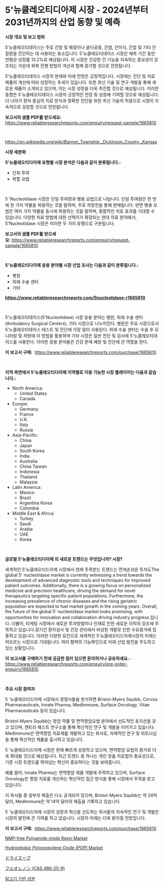 <p><h1>5'뉴클레오티디아제 시장 - 2024년부터 2031년까지의 산업 동향 및 예측</h1></p><p><strong>시장 개요 및 보고 범위</strong></p>
<p><p>5'뉴클레오티데이스는 주로 간장 및 췌장이나 골다공증, 간염, 간이식, 간암 및 기타 간 질환을 진단하는 데 사용되는 효소입니다. 5'뉴클레오티데이스 시장은 예측 기간 동안 연평균 성장률 13.2%로 예상됩니다. 이 시장은 건강한 간 기능을 지속하는 중요성이 강조되는 가운데 회복 진행 방법의 개선과 함께 증가할 것으로 전망됩니다.</p><p>5'뉴클레오티데이스 시장의 현재와 미래 전망은 긍정적입니다. 시장에는 진단 및 치료 제품의 개선에 따라 성장하는 추세가 있습니다. 또한 최신 기술 및 연구 개발을 통해 새로운 제품이 소개되고 있으며, 이는 시장 성장을 더욱 촉진할 것으로 예상됩니다. 이러한 동향은 5'뉴클레오티데이스 시장의 긍정적인 전망 및 성장에 기여할 것으로 예상됩니다. 더 나아가 환자 중심의 치료 방식과 정확한 진단을 위한 최신 기술의 적용으로 시장이 지속적으로 성장할 것으로 전망됩니다.</p></p>
<p><strong>보고서의 샘플 PDF를 받으세요:</strong> <a href="https://www.reliableresearchreports.com/enquiry/request-sample/1665810">https://www.reliableresearchreports.com/enquiry/request-sample/1665810</a></p>
<p>&nbsp;</p>
<p><a href="https://en.wikipedia.org/wiki/Banner_Township,_Dickinson_County,_Kansas">https://en.wikipedia.org/wiki/Banner_Township,_Dickinson_County,_Kansas</a></p>
<p><strong>시장 세분화</strong></p>
<p><strong>5'뉴클레오티다아제 유형별 시장 분석은 다음과 같이 분류됩니다.:</strong></p>
<p><ul><li>단회 투여</li><li>복합 요법</li></ul></p>
<p>&nbsp;</p>
<p><p>5 'Nucleotidase 시장은 단일 투여량과 병용 요법으로 나뉩니다. 단일 투여량은 한 번에 한 가지 약물을 복용하는 것을 말하며, 주로 처방전을 통해 판매됩니다. 반면 병용 요법은 여러 가지 약물을 동시에 복용하는 것을 말하며, 종합적인 치료 효과를 기대할 수 있습니다. 다양한 치료 방법에 대한 선택지가 확장되는 현대 의료 분야에서, 5'Nucleotidase 시장은 이러한 두 가지 유형으로 구분됩니다.</p></p>
<p><strong>보고서의 샘플 PDF를 받으세요:</strong>&nbsp;<a href="https://www.reliableresearchreports.com/enquiry/request-sample/1665810">https://www.reliableresearchreports.com/enquiry/request-sample/1665810</a></p>
<p>&nbsp;</p>
<p><strong> 5'뉴클레오티다아제 응용 분야별 시장 산업 조사는 다음과 같이 분류됩니다.:</strong></p>
<p><ul><li>병원</li><li>외래 수술 센터</li><li>기타</li></ul></p>
<p><strong><a href="https://www.reliableresearchreports.com/5nucleotidase-r1665810">https://www.reliableresearchreports.com/5nucleotidase-r1665810</a></strong></p>
<p>&nbsp;</p>
<p><p>5'노클레오티데이스(5'Nucleotidase) 시장 응용 분야는 병원, 외래 수술 센터(Ambulatory Surgical Centers), 기타 시장으로 나누어진다. 병원은 주요 시장으로서 5'노클레오티데이스 테스트 및 진단에 가장 많이 사용된다. 외래 수술 센터는 수술 후 모니터링 및 처방에 이 방법을 활용하며 기타 시장은 일반 진단 및 검사에 5'노클레오티데이스를 사용한다. 이러한 응용 분야들은 건강 문제 예방 및 진단에 큰 역할을 한다.</p></p>
<p><strong>이 보고서 구매:</strong>&nbsp; <a href="https://www.reliableresearchreports.com/purchase/1665810">https://www.reliableresearchreports.com/purchase/1665810</a></p>
<p>&nbsp;</p>
<p><strong>지역 측면에서 5'뉴클레오티다아제 지역별로 이용 가능한 시장 플레이어는 다음과 같습니다.:</strong></p>
<p><ul>
    <li>
        North America:
        <ul>
            <li>United States</li>
            <li>Canada</li>
        </ul>
    </li>
    <li>
        Europe:
        <ul>
            <li>Germany</li>
            <li>France</li>
            <li>U.K.</li>
            <li>Italy</li>
            <li>Russia</li>
        </ul>
    </li>
    <li>
        Asia-Pacific:
        <ul>
            <li>China</li>
            <li>Japan</li>
            <li>South Korea</li>
            <li>India</li>
            <li>Australia</li>
            <li>China Taiwan</li>
            <li>Indonesia</li>
            <li>Thailand</li>
            <li>Malaysia</li>
        </ul>
    </li>
    <li>
        Latin America:
        <ul>
            <li>Mexico</li>
            <li>Brazil</li>
            <li>Argentina Korea</li>
            <li>Colombia</li>
        </ul>
    </li>
    <li>
        Middle East & Africa:
        <ul>
            <li>Turkey</li>
            <li>Saudi</li>
            <li>Arabia</li>
            <li>UAE</li>
            <li>Korea</li>
        </ul>
    </li>
    </ul></p>
<p>&nbsp;</p>
<p><strong>글로벌 5'뉴클레오티다아제 의 새로운 트렌드는 무엇입니까? 시장?</strong></p>
<p><p>세계적인 5'뉴클레오티드아제 시장에서 현재 주목받는 트렌드는 먼져손쉬운 투자도The global 5' nucleotidase market is currently witnessing a trend towards the development of advanced diagnostic tools and techniques for improved patient outcomes. Additionally, there is a growing focus on personalized medicine and precision healthcare, driving the demand for novel therapeutics targeting specific patient populations. Furthermore, the increasing prevalence of chronic diseases and the rising geriatric population are expected to fuel market growth in the coming years. Overall, the future of the global 5' nucleotidase market looks promising, with opportunities for innovation and collaboration driving industry progress.입니다. 더불어, 타게팅 시장에서 새로운 투자방법이나 인재로 인한 새로운 이익의 강조에 주목하고 있습니다.장기간 환자검사 및 건강 관리에서 비상한 개발로 인한 수요증가에 집중하고 있습니다. 이러한 다양한 요인으로 세계적인 5'뉴클레오티드아제시장의 미래는 떠오르는 시장으로 기대됩니다. 여러 협력의 기능확인으로 미래 산업 발전을 주도하고 있는 상황입니다.</p></p>
<p><strong>이 보고서를 구매하기 전에 궁금한 점이 있으면 문의하거나 공유하세요.</strong>- <a href="https://www.reliableresearchreports.com/enquiry/pre-order-enquiry/1665810">https://www.reliableresearchreports.com/enquiry/pre-order-enquiry/1665810</a></p>
<p>&nbsp;</p>
<p><strong>주요 시장 참여자</strong></p>
<p><p>5 '뉴클레오티드아제 시장에서 경쟁사들을 분석하면 Bristol-Myers Squibb, Corvus Pharmaceuticals, Innate Pharma, MedImmune, Surface Oncology, Vitae Pharmaceuticals 등이 있습니다.</p><p>Bristol-Myers Squibb는 항암 약물 및 면역항암요법 분야에서 선도적인 포지션을 갖고 있으며, 켄트라 웨스트 연구소를 통해 혁신적인 연구 및 개발을 이어가고 있습니다. MedImmune은 면역항암 치료제를 개발하고 있는 회사로, 자체적인 연구 및 파트너십을 통해 혁신적인 제품을 출시하고 있습니다.</p><p>5 '뉴클레오티드아제 시장은 현재 빠르게 성장하고 있으며, 면역항암 요법의 증가로 더욱 확대될 것으로 예상됩니다. 최근 트렌드 중 하나는 개인 맞춤 치료법의 중요성으로, 기존 시장 트렌드를 뛰어넘는 혁신이 중요하다는 것을 보여줍니다.</p><p>예를 들어, Innate Pharma는 면역항암 제품 개발에 주력하고 있으며, Surface Oncology은 항암 치료를 개선하는 혁신적인 접근 방식을 통해 시장에서 주목을 받고 있습니다.</p><p>이 회사들 중 일부의 매출은 다소 공개되어 있으며, Bristol-Myers Squibb는 약 24억 달러, MedImmune은 약 14억 달러의 매출을 기록하고 있습니다.</p><p>5 '뉴클레오티드아제 시장의 성장과 혁신을 선도하는 회사들의 지속적인 연구 및 개발은 시장의 발전에 큰 기여를 하고 있습니다. 시장의 미래는 더욱 밝아질 전망입니다.</p></p>
<p><strong>이 보고서 구매:</strong>&nbsp;&nbsp;<a href="https://www.reliableresearchreports.com/purchase/1665810">https://www.reliableresearchreports.com/purchase/1665810</a></p>
<p><p><a href="https://github.com/gikababa4/Market-Research-Report-List-1/blob/main/nmp-free-polyamide-imide-resin-market.md">NMP-free Polyamide-imide Resin Market</a></p><p><a href="https://github.com/muhammadasraf467/Market-Research-Report-List-1/blob/main/hydrophobic-polypropylene-oxide-pop-market.md">Hydrophobic Polypropylene Oxide (POP) Market</a></p><p><a href="https://github.com/KaliMetz2023/Market-Research-Report-List-1/blob/main/7180243138481.md">ドライスープ</a></p><p><a href="https://github.com/oqoeusbvpadwjs08/Market-Research-Report-List-2/blob/main/1386324138482.md">フルオレノン (CAS 486-25-9)</a></p><p><a href="https://github.com/KellyLyncyh543964/Market-Research-Report-List-2/blob/main/9581282144520.md">닭고기 기반 성분</a></p></p>